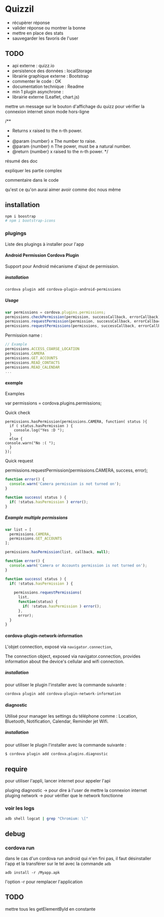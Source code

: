 # Quizzil

- récupèrer réponse
- valider réponse ou montrer la bonne
- mettre en place des stats
- sauvegarder les favoris de l'user

## TODO


- api externe : quizz.io
- persistence des données : localStorage
- librairie graphique externe : Bootstrap
- commenter le code : OK
- documentation technique : Readme
- min 1 plugin asynchrone :
- librairie externe (Leaflet, chart.js)


mettre un message sur le bouton d'affichage du quizz pour vérifier la connexion internet sinon mode hors-ligne

/**
 * Returns x raised to the n-th power.
 *
 * @param {number} x The number to raise.
 * @param {number} n The power, must be a natural number.
 * @return {number} x raised to the n-th power.
 */
 
résumé des doc

expliquer les partie complex

commentaire dans le code

qu'est ce qu'on aurai aimer avoir comme doc nous même



## installation

```bash
npm i boostrap
# npm i bootstrap-icons
```

### plugings
Liste des plugings à installer pour l'app

#### Android Permission Cordova Plugin
Support pour Android mécanisme d'ajout de permission.
##### installation
```bash
cordova plugin add cordova-plugin-android-permissions
```
##### Usage
```js
var permissions = cordova.plugins.permissions;
permissions.checkPermission(permission, successCallback, errorCallback);
permissions.requestPermission(permission, successCallback, errorCallback);
permissions.requestPermissions(permissions, successCallback, errorCallback);
```
Permission name :
```js
// Example
permissions.ACCESS_COARSE_LOCATION
permissions.CAMERA
permissions.GET_ACCOUNTS
permissions.READ_CONTACTS
permissions.READ_CALENDAR
...
```
#### exemple
Examples

var permissions = cordova.plugins.permissions;

Quick check

```
permissions.hasPermission(permissions.CAMERA, function( status ){
  if ( status.hasPermission ) {
    console.log("Yes :D ");
  }
  else {
console.warn("No :( ");
  }
});
```

Quick request

permissions.requestPermission(permissions.CAMERA, success, error);

```js
function error() {
  console.warn('Camera permission is not turned on');
}

function success( status ) {
  if( !status.hasPermission ) error();
}
```

##### Example multiple permissions

```js
var list = [
  permissions.CAMERA,
  permissions.GET_ACCOUNTS
];

permissions.hasPermission(list, callback, null);

function error() {
  console.warn('Camera or Accounts permission is not turned on');
}

function success( status ) {
  if( !status.hasPermission ) {
  
    permissions.requestPermissions(
      list,
      function(status) {
        if( !status.hasPermission ) error();
      },
      error);
  }
}
```

#### cordova-plugin-network-information

L'objet connection, exposé via `navigator.connection`, 

The connection object, exposed via navigator.connection, provides information about the device's cellular and wifi connection.

##### installation
pour utiliser le plugin l'installer avec la commande suivante :
```bash
cordova plugin add cordova-plugin-network-information
```

#### diagnostic

Utilisé pour manager les settings du téléphone comme : Location, Bluetooth, Notification, Calendar, Reminder jet Wifi.

##### installation
pour utiliser le plugin l'installer avec la commande suivante :
```bash
$ cordova plugin add cordova.plugins.diagnostic
```

<!-- #### dialogs
Donne accès au élément dialog UI au travers du global `navigator.notification object`.

Bine que l'objet sois attaché au scope global du navigateur, mais il n'est disponible qu'à travers l'event `deviceready`

document.addEventListener("deviceready", onDeviceReady, false);
function onDeviceReady() {
    console.log(navigator.notification);
}
##### installation
pour utiliser le plugin l'installer avec la commande suivante :
```bash
cordova plugin add cordova-plugin-dialogs
``` -->

## require

pour utiliser l'appli, lancer internet pour appeler l'api


pluging diagnostic -> pour dire à l'user de mettre la connexion internet
pluging network -> pour vérifier que le network fonctionne


### voir les logs

```bash
adb shell logcat | grep "Chromium: \["
```


## debug

### cordova run 

dans le cas d'un cordova run android qui n'en fini pas, il faut désinstaller l'app et la transférer sur le tel avec la commande `adb`
```
adb install -r /Myapp.apk
```

l'option -r pour remplacer l'application



## TODO

mettre tous les getElementById en constante